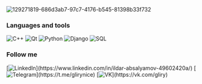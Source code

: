 ![129271819-686d3ab7-97c7-4176-b545-81398b33f732](https://user-images.githubusercontent.com/49316522/129272986-cf007d18-8ab8-422e-887d-241c29346d73.png)
### Languages and tools
![C++](https://img.shields.io/badge/-C++-395781?style=for-the-badge&logo=c%2B%2B&logoColor=659ad2)
![Qt](https://img.shields.io/badge/-Qt-395781?style=for-the-badge&logo=Qt&logoColor=*)
![Python](https://img.shields.io/badge/-Python-395781?style=for-the-badge&logo=Python&logoColor=ffd849)
![Django](https://img.shields.io/badge/-Django-395781?style=for-the-badge&logo=Django&logoColor=2ba977)
![SQL](https://img.shields.io/badge/-SQL-395781?style=for-the-badge&logo=PostgreSQL&logoColor=*)
### Follow me
[![LinkedIn](https://img.shields.io/badge/-LinkedIn-395781?style=for-the-badge&logo=linkedin&logoColor=*)](https://www.linkedin.com/in/ildar-absalyamov-49602420a/)
[![Telegram](https://img.shields.io/badge/-Telegram-395781?style=for-the-badge&logo=telegram&logoColor=*)](https://t.me/glirynice)
[![VK](https://img.shields.io/badge/-Vkontakte-395781?style=for-the-badge&logo=vk&logoColor=*)](https://vk.com/gliry)



